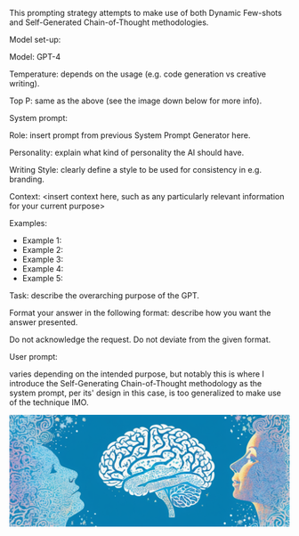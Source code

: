 This prompting strategy attempts to make use of both Dynamic Few-shots and Self-Generated Chain-of-Thought methodologies.

Model set-up:

Model: GPT-4

Temperature: depends on the usage (e.g. code generation vs creative writing).

Top P: same as the above (see the image down below for more info).


System prompt:

Role: insert prompt from previous System Prompt Generator here.

Personality: explain what kind of personality the AI should have.

Writing Style: clearly define a style to be used for consistency in e.g. branding.

Context: <insert context here, such as any particularly relevant information for your current purpose>

Examples:
- Example 1: <insert example here> 
- Example 2: <insert example here>
- Example 3: <insert example here> 
- Example 4: <insert example here> 
- Example 5: <insert example here> 

Task: describe the overarching purpose of the GPT.

Format your answer in the following format: describe how you want the answer presented.

Do not acknowledge the request. Do not deviate from the given format.

User prompt:

varies depending on the intended purpose, but notably this is where I introduce the Self-Generating Chain-of-Thought methodology as the system prompt, per its' design in this case, is too generalized to make use of the technique IMO.


![big brain 400 IQ 4D chess omegalul](https://github.com/bjornbryggman/Prompts/blob/main/Images/big%20brain.png)